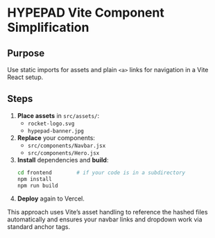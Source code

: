 # HYPEPAD Vite Component Simplification

## Purpose
Use static imports for assets and plain `<a>` links for navigation in a Vite React setup.

## Steps
1. **Place assets** in `src/assets/`:
   - `rocket-logo.svg`
   - `hypepad-banner.jpg`
2. **Replace** your components:
   - `src/components/Navbar.jsx`
   - `src/components/Hero.jsx`
3. **Install** dependencies and **build**:
   ```bash
   cd frontend        # if your code is in a subdirectory
   npm install
   npm run build
   ```
4. **Deploy** again to Vercel.

This approach uses Vite’s asset handling to reference the hashed files automatically and ensures your navbar links and dropdown work via standard anchor tags.
